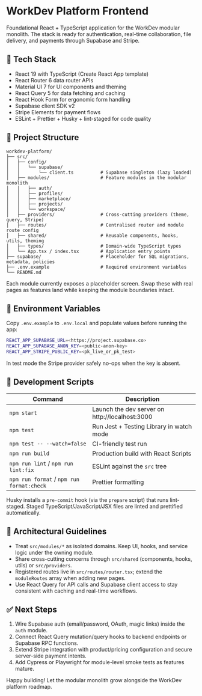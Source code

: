 # WorkDev Platform Frontend

Foundational React + TypeScript application for the WorkDev modular monolith. The stack is ready for authentication, real-time collaboration, file delivery, and payments through Supabase and Stripe.

## 🧱 Tech Stack

- React 19 with TypeScript (Create React App template)
- React Router 6 data router APIs
- Material UI 7 for UI components and theming
- React Query 5 for data fetching and caching
- React Hook Form for ergonomic form handling
- Supabase client SDK v2
- Stripe Elements for payment flows
- ESLint + Prettier + Husky + lint-staged for code quality

## 📁 Project Structure

```
workdev-platform/
├── src/
│   ├── config/
│   │   └── supabase/
│   │       └── client.ts          # Supabase singleton (lazy loaded)
│   ├── modules/                   # Feature modules in the modular monolith
│   │   ├── auth/
│   │   ├── profiles/
│   │   ├── marketplace/
│   │   ├── projects/
│   │   └── workspace/
│   ├── providers/                 # Cross-cutting providers (theme, query, Stripe)
│   ├── routes/                    # Centralised router and module route config
│   ├── shared/                    # Reusable components, hooks, utils, theming
│   ├── types/                     # Domain-wide TypeScript types
│   └── App.tsx / index.tsx        # Application entry points
├── supabase/                      # Placeholder for SQL migrations, metadata, policies
├── .env.example                   # Required environment variables
└── README.md
```

Each module currently exposes a placeholder screen. Swap these with real pages as features land while keeping the module boundaries intact.

## 🔧 Environment Variables

Copy `.env.example` to `.env.local` and populate values before running the app:

```bash
REACT_APP_SUPABASE_URL=<https://project.supabase.co>
REACT_APP_SUPABASE_ANON_KEY=<public-anon-key>
REACT_APP_STRIPE_PUBLIC_KEY=<pk_live_or_pk_test>
```

In test mode the Stripe provider safely no-ops when the key is absent.

## 🚀 Development Scripts

| Command | Description |
| --- | --- |
| `npm start` | Launch the dev server on http://localhost:3000 |
| `npm test` | Run Jest + Testing Library in watch mode |
| `npm test -- --watch=false` | CI-friendly test run |
| `npm run build` | Production build with React Scripts |
| `npm run lint` / `npm run lint:fix` | ESLint against the `src` tree |
| `npm run format` / `npm run format:check` | Prettier formatting |

Husky installs a `pre-commit` hook (via the `prepare` script) that runs lint-staged. Staged TypeScript/JavaScript/JSX files are linted and prettified automatically.

## 🧭 Architectural Guidelines

- Treat `src/modules/*` as isolated domains. Keep UI, hooks, and service logic under the owning module.
- Share cross-cutting concerns through `src/shared` (components, hooks, utils) or `src/providers`.
- Registered routes live in `src/routes/router.tsx`; extend the `moduleRoutes` array when adding new pages.
- Use React Query for API calls and Supabase client access to stay consistent with caching and real-time workflows.

## ✅ Next Steps

1. Wire Supabase auth (email/password, OAuth, magic links) inside the `auth` module.
2. Connect React Query mutation/query hooks to backend endpoints or Supabase RPC functions.
3. Extend Stripe integration with product/pricing configuration and secure server-side payment intents.
4. Add Cypress or Playwright for module-level smoke tests as features mature.

Happy building! Let the modular monolith grow alongside the WorkDev platform roadmap.

